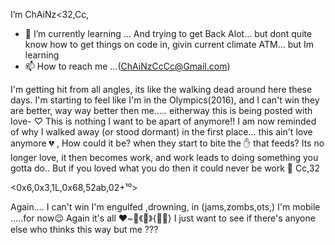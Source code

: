  I’m ChAiNz<32,Cc,



- 🌱 I’m currently learning ... And trying to get Back Alot... but dont quite know how to get things on code in, givin current climate ATM... but  Im learning 
- 📫 How to reach me ...(ChAiNzCcCc@Gmail.com)


I'm getting hit from all angles, its like the walking dead around here these days. I'm starting to feel like I'm in the Olympics(2016), and I can't win they are better, way way better then me..... eitherway this is being posted with love- ♡ This is nothing I want to be apart of anymore!! I am now reminded of why I walked away (or stood dormant) in the first place... this ain't love anymore 💔 , How could it be? when they start to bite the ✋️ that feeds? Its no longer love, it then becomes work, and work leads to doing something you gotta do.. But if you loved what you do then it could never be work 🤯
Cc,32



<0x6,0x3,1L,0x68,52ab,02+¹⁰>

Again.... I can't win I'm engulfed ,drowning, in (jams,zombs,ots,) I'm mobile .....for now😉
Again it's all ❤️~🧡《💚》{💙💜} I just want to see if there's anyone else who thinks this way but me ???



<!---
CHAINZ32/NoT_A_BoT is a ✨bc1qptn2vwqh9346axljr9z5cppq88fsm7tum7qnn6✨ repository because its `README.md` (this file) appears on your GitHub profile.
You can click the Preview link to take a look at your changes.
